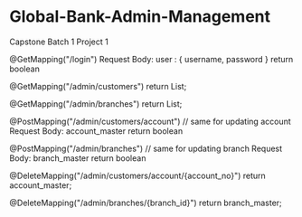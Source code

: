 # Global-Bank-Admin-Management
Capstone Batch 1 Project 1

@GetMapping("/login") 
Request Body: user : { username, password }
return boolean

@GetMapping("/admin/customers")
return List<Customer>;

@GetMapping("/admin/branches")
return List<Branch>;

@PostMapping("/admin/customers/account") // same for updating account
Request Body: account_master
return boolean

@PostMapping("/admin/branches") // same for updating branch
Request Body: branch_master
return boolean

@DeleteMapping("/admin/customers/account/{account_no}")
return account_master;

@DeleteMapping("/admin/branches/{branch_id}")
return branch_master;
